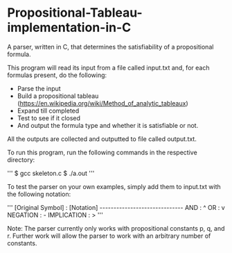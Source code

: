 # Propositional-Tableau-implementation-in-C
A parser, written in C, that determines the satisfiability of a propositional formula. 

This program will read its input from a file called input.txt and, for each formulas present, 
do the following:

- Parse the input
- Build a propositional tableau (https://en.wikipedia.org/wiki/Method_of_analytic_tableaux)
- Expand till completed
- Test to see if it closed
- And output the formula type and whether it is satisfiable or not. 

All the outputs are collected and outputted to file called output.txt.

To run this program, run the following commands in the respective directory:

'''
$ gcc skeleton.c
$ ./a.out
'''

To test the parser on your own examples, simply add them to input.txt with the following notation:

'''
                                    [Original Symbol] : [Notation]
                                    ------------------------------
                                    AND : ^
                                    OR  : v
                                    NEGATION : -
                                    IMPLICATION : > 
'''

Note: The parser currently only works with propositional constants p, q, and r.
Further work will allow the parser to work with an arbitrary number of constants. 
